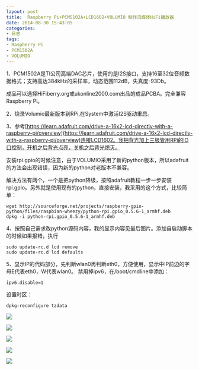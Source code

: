 ```yaml
---
layout: post
title: 	Raspberry Pi+PCM5102A+LCD1602+VOLUMIO 制作流媒体HiFi播放器
date: 2014-08-30 15:43:05
categories:
- 日志
tags:
- Raspberry Pi
- PCM1502A
- VOLUMIO
---
```


   
1、PCM1502A是TI公司高端DAC芯片，使用的是I2S接口，支持16至32位音频数据格式；支持高达384kHz的采样率，动态范围112dB，失真度-93Db。

成品可以选择HiFiberry.org或ukonline2000.com出品的成品PCBA。完全兼容Raspberry Pi。

2、烧录Volumio最新版本到RPi,在System中激活I2S驱动重启。

3、参考[https://learn.adafruit.com/drive-a-16x2-lcd-directly-with-a-raspberry-pi/overview](https://learn.adafruit.com/drive-a-16x2-lcd-directly-with-a-raspberry-pi/overview)连接LCD1602。我把背光加上三极管用RPi的IO口控制，开机之后背光点亮，关机之后背光熄灭。

安装rpi.gpio的时候注意，由于VOLUMIO采用了新的python版本，所以adafruit的方法会出现错误，因为新的python对老版本不兼容。

解决方法有两个，一个是把python降级，按照adafruit教程一步一步安装rpi.gpio。另外就是使用现有的python，直接安装，我采用的这个方式，比较简单：

    wget http://sourceforge.net/projects/raspberry-gpio-python/files/raspbian-wheezy/python-rpi.gpio_0.5.6-1_armhf.deb
    dpkg -i python-rpi.gpio_0.5.6-1_armhf.deb

4、按照自己需求改python源码内容，我的显示内容见最后图片。添加自启动脚本的时候如果报错，执行

    sudo update-rc.d lcd remove
    sudo update-rc.d lcd defaults

5、显示IP的代码部分，先判断wlan0再判断eth0，方便使用，显示中IP前边的字母E代表eth0，W代表wlan0。
禁用掉ipv6，在/boot/cmdline中添加：

    ipv6.disable=1
    
设置时区：

    dpkg-reconfigure tzdata

![](http://i1328.photobucket.com/albums/w532/xwlogic/IMG_20140830_151856720_zps031737da.jpg)

![](http://i1328.photobucket.com/albums/w532/xwlogic/IMG_20140830_151905146_zps2e1496b2.jpg)

![](http://i1328.photobucket.com/albums/w532/xwlogic/IMG_20140830_151938326_zpsff18dcc9.jpg)

![](http://i1328.photobucket.com/albums/w532/xwlogic/IMG_20140830_153405149_zps7a4c5bfc.jpg)

![](http://i1328.photobucket.com/albums/w532/xwlogic/IMG_20140830_153412445_zps9e409130.jpg)



